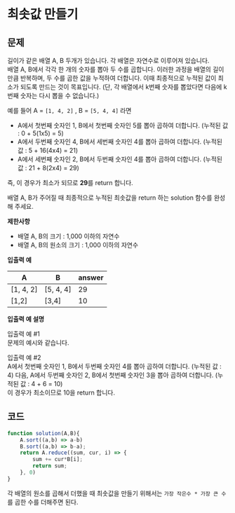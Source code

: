 # 최솟값 만들기

## **문제**

길이가 같은 배열 A, B 두개가 있습니다. 각 배열은 자연수로 이루어져 있습니다.\
배열 A, B에서 각각 한 개의 숫자를 뽑아 두 수를 곱합니다. 이러한 과정을 배열의 길이만큼 반복하며, 두 수를 곱한 값을 누적하여 더합니다. 이때 최종적으로 누적된 값이 최소가 되도록 만드는 것이 목표입니다. (단, 각 배열에서 k번째 숫자를 뽑았다면 다음에 k번째 숫자는 다시 뽑을 수 없습니다.)

예를 들어 A = `[1, 4, 2]` , B = `[5, 4, 4]` 라면

* A에서 첫번째 숫자인 1, B에서 첫번째 숫자인 5를 뽑아 곱하여 더합니다. (누적된 값 : 0 + 5(1x5) = 5)
* A에서 두번째 숫자인 4, B에서 세번째 숫자인 4를 뽑아 곱하여 더합니다. (누적된 값 : 5 + 16(4x4) = 21)
* A에서 세번째 숫자인 2, B에서 두번째 숫자인 4를 뽑아 곱하여 더합니다. (누적된 값 : 21 + 8(2x4) = 29)

즉, 이 경우가 최소가 되므로 **29**를 return 합니다.

배열 A, B가 주어질 때 최종적으로 누적된 최솟값을 return 하는 solution 함수를 완성해 주세요.

**제한사항**

* 배열 A, B의 크기 : 1,000 이하의 자연수
* 배열 A, B의 원소의 크기 : 1,000 이하의 자연수

**입출력 예**

| A          | B          | answer |
| ---------- | ---------- | ------ |
| \[1, 4, 2] | \[5, 4, 4] | 29     |
| \[1,2]     | \[3,4]     | 10     |

**입출력 예 설명**

입출력 예 #1\
문제의 예시와 같습니다.

입출력 예 #2\
A에서 첫번째 숫자인 1, B에서 두번째 숫자인 4를 뽑아 곱하여 더합니다. (누적된 값 : 4) 다음, A에서 두번째 숫자인 2, B에서 첫번째 숫자인 3을 뽑아 곱하여 더합니다. (누적된 값 : 4 + 6 = 10)\
이 경우가 최소이므로 10을 return 합니다.



## 코드

```javascript
function solution(A,B){
    A.sort((a,b) => a-b)
    B.sort((a,b) => b-a);
    return A.reduce((sum, cur, i) => {
        sum += cur*B[i];
        return sum;
    }, 0)
}
```

각 배열의 원소를 곱해서 더했을 때 최솟값을 만들기 위해서는 `가장 작은수 * 가장 큰 수`를 곱한 수를 더해주면 된다.
